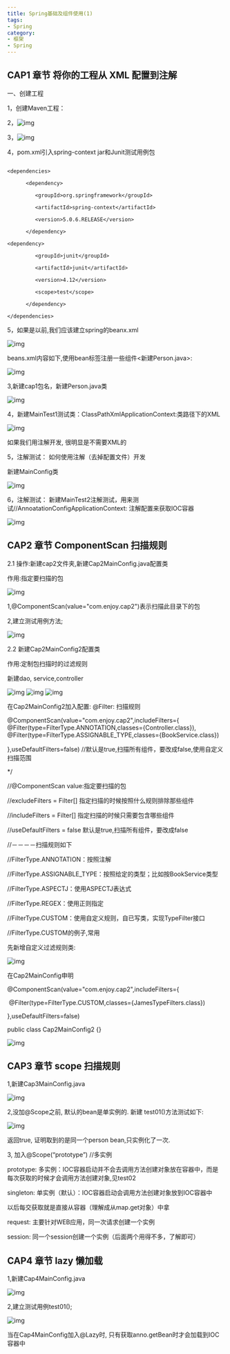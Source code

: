```yaml
---
title: Spring基础及组件使用(1)
tags:
- Spring
category:
- 框架
- Spring
---
```


## CAP1 章节  将你的工程从 XML 配置到注解

一、创建工程

1，创建Maven工程：

2，![img](/images/spring-1-1.png)

3，![img](/images/spring-1-2.png)

4，pom.xml引入spring-context jar和Junit测试用例包

```

<dependencies>

​      <dependency>

​         <groupId>org.springframework</groupId>

​         <artifactId>spring-context</artifactId>

​         <version>5.0.6.RELEASE</version>

​      </dependency>

<dependency>

​         <groupId>junit</groupId>

​         <artifactId>junit</artifactId>

​         <version>4.12</version>

​         <scope>test</scope>

​      </dependency>

</dependencies>

```

5，如果是以前,我们应该建立spring的beanx.xml

 

![img](/images/spring-1-3.png)

beans.xml内容如下,使用bean标签注册一些组件<新建Person.java>:

![img](/images/spring-1-4.png)

3,新建cap1包名，新建Person.java类

![img](/images/spring-1-5.png) 

4，新建MainTest1测试类：ClassPathXmlApplicationContext:类路径下的XML

![img](/images/spring-1-6.png)

如果我们用注解开发, 很明显是不需要XML的

 

5，注解测试： 如何使用注解（去掉配置文件）开发

新建MainConfig类

![img](/images/spring-1-7.png)

 

6，注解测试： 新建MainTest2注解测试，用来测试//AnnoatationConfigApplicationContext: 注解配置来获取IOC容器


![img](/images/spring-1-8.png)

 
## CAP2 章节  ComponentScan 扫描规则

 

 

2.1 操作:新建cap2文件夹,新建Cap2MainConfig.java配置类

作用:指定要扫描的包

![img](/images/spring-1-9.png)

1,@ComponentScan(value="com.enjoy.cap2")表示扫描此目录下的包

2,建立测试用例方法;

![img](/images/spring-1-10.png)

 

2.2 新建Cap2MainConfig2配置类

作用:定制包扫描时的过滤规则

新建dao, service,controller

![img](/images/spring-1-11.png) ![img](/images/spring-1-12.png) ![img](/images/spring-1-13.png)
 

在Cap2MainConfig2加入配置: @Filter: 扫描规则

 @ComponentScan(value="com.enjoy.cap2",includeFilters={       @Filter(type=FilterType.ANNOTATION,classes={Controller.class}),      @Filter(type=FilterType.ASSIGNABLE_TYPE,classes={BookService.class})

},useDefaultFilters=false) //默认是true,扫描所有组件，要改成false,使用自定义扫描范围

*/

//@ComponentScan value:指定要扫描的包

//excludeFilters = Filter[] 指定扫描的时候按照什么规则排除那些组件

//includeFilters = Filter[] 指定扫描的时候只需要包含哪些组件

//useDefaultFilters = false 默认是true,扫描所有组件，要改成false

//－－－－扫描规则如下

//FilterType.ANNOTATION：按照注解

//FilterType.ASSIGNABLE_TYPE：按照给定的类型；比如按BookService类型

//FilterType.ASPECTJ：使用ASPECTJ表达式

//FilterType.REGEX：使用正则指定

//FilterType.CUSTOM：使用自定义规则，自已写类，实现TypeFilter接口

 

 

 

//FilterType.CUSTOM的例子,常用

先新增自定义过滤规则类:

![img](/images/spring-1-14.png)

在Cap2MainConfig申明

@ComponentScan(value="com.enjoy.cap2",includeFilters={

​       @Filter(type=FilterType.CUSTOM,classes={JamesTypeFilters.class})

},useDefaultFilters=false) 

public class Cap2MainConfig2 {}

 
![img](/images/spring-1-15.png)

## CAP3 章节  scope 扫描规则

1,新建Cap3MainConfig.java

![img](/images/spring-1-16.png)

2,没加@Scope之前, 默认的bean是单实例的. 新建 test01()方法测试如下:

![img](/images/spring-1-17.png)

返回true, 证明取到的是同一个person bean,只实例化了一次.

 

3, 加入@Scope(“prototype”) //多实例

prototype: 多实例：IOC容器启动并不会去调用方法创建对象放在容器中，而是                                                                  每次获取的时候才会调用方法创建对象,见test02

singleton: 单实例（默认）：IOC容器启动会调用方法创建对象放到IOC容器中

以后每交获取就是直接从容器（理解成从map.get对象）中拿  

request:  主要针对WEB应用，同一次请求创建一个实例

session:  同一个session创建一个实例（后面两个用得不多，了解即可）

 
## CAP4 章节  lazy 懒加载

1,新建Cap4MainConfig.java

![img](/images/spring-1-18.png)

2,建立测试用例test01();

![img](/images/spring-1-19.png)

当在Cap4MainConfig加入@Lazy时,  只有获取anno.getBean时才会加载到IOC容器中

